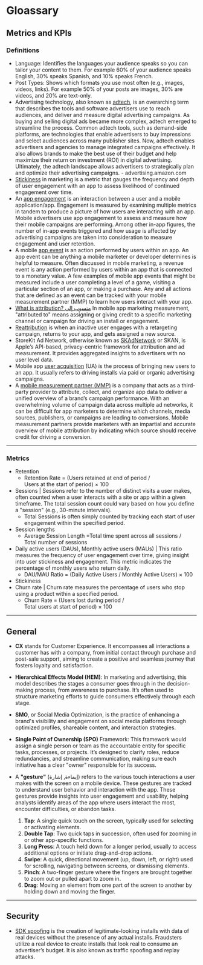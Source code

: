 # Gloassary

## Metrics and KPIs
### Definitions
* Language: Identifies the languages your audience speaks so you can tailor your content to them. For example 60% of your audience speaks English, 30% speaks Spanish, and 10% speaks French.
* Post Types: Shows which formats you use most often (e.g., images, videos, links). For example 50% of your posts are images, 30% are videos, and 20% are text-only.
* Advertising technology, also known as [adtech](https://advertising.amazon.com/library/guides/what-is-adtech), is an overarching term that describes the tools and software advertisers use to reach audiences, and deliver and measure digital advertising campaigns. As buying and selling digital ads became more complex, adtech emerged to streamline the process. Common adtech tools, such as demand-side platforms, are technologies that enable advertisers to buy impressions and select audiences across many publisher sites. Now, adtech enables advertisers and agencies to manage integrated campaigns effectively. It also allows brands to make the best use of their budget and help maximize their return on investment (ROI) in digital advertising. Ultimately, the adtech landscape allows advertisers to strategically plan and optimize their advertising campaigns. - advertising.amazon.com
* [Stickiness](https://www.adjust.com/glossary/user-stickiness/) in marketing is a metric that gauges the frequency and depth of user engagement with an app to assess likelihood of continued engagement over time.
* An [app engagement](https://www.adjust.com/glossary/engagement/) is an interaction between a user and a mobile application/app. Engagement is measured by examining multiple metrics in tandem to produce a picture of how users are interacting with an app. Mobile advertisers use app engagement to assess and measure how their mobile campaigns are performing. Among other in-app figures, the number of in-app events triggered and how usage is affected by advertising campaigns are taken into consideration to measure engagement and user retention.
* A mobile [app event](https://www.adjust.com/glossary/events/) is an action performed by users within an app. An app event can be anything a mobile marketer or developer determines is helpful to measure. Often discussed in mobile marketing, a revenue event is any action performed by users within an app that is connected to a monetary value. A few examples of mobile app events that might be measured include a user completing a level of a game, visiting a particular section of an app, or making a purchase. Any and all actions that are defined as an event can be tracked with your mobile measurement partner (MMP) to learn how users interact with your app.
* [What is attribution? منسوب إلى](https://www.adjust.com/glossary/attribution/) In mobile app marketing measurement, "attributed to" means assigning or giving credit to a specific marketing channel or campaign for driving an install or engagement.
* [Reattribution](https://help.adjust.com/en/article/reattribution) is when an inactive user engages with a retargeting campaign, returns to your app, and gets assigned a new source.
* StoreKit Ad Network, otherwise known as [SKAdNetwork](https://www.adjust.com/glossary/skadnetwork-skan/) or SKAN, is Apple’s API-based, privacy-centric framework for attribution and ad measurement. It provides aggregated insights to advertisers with no user level data.
* Mobile app [user acquisition](https://www.adjust.com/glossary/user-acquisition/) (UA) is the process of bringing new users to an app. It usually refers to driving installs via paid or organic advertising campaigns.
* A [mobile measurement partner (MMP)](https://www.adjust.com/glossary/mobile-measurement-partner-mmp/) is a company that acts as a third-party provider to attribute, collect, and organize app data to deliver a unified overview of a brand’s campaign performance. With an overwhelming volume of campaign data across multiple ad networks, it can be difficult for app marketers to determine which channels, media sources, publishers, or campaigns are leading to conversions. Mobile measurement partners provide marketers with an impartial and accurate overview of mobile attribution by indicating which source should receive credit for driving a conversion.
-----

### Metrics
* Retention
   - Retention Rate = (Users retained at end of period / Users at the start of period) × 100
* Sessions | Sessions refer to the number of distinct visits a user makes, often counted when a user interacts with a site or app within a given timeframe. The total session count could vary based on how you define a "session" (e.g., 30-minute intervals).
  - Total Sessions is often simply counted by tracking each start of user engagement within the specified period.
* Session lengths
  - Average Session Length =Total time spent across all sessions /  Total number of sessions
* Daily active users (DAUs), Monthly active users (MAUs) | This ratio measures the frequency of user engagement over time, giving insight into user stickiness and engagement. This metric indicates the percentage of monthly users who return daily.
  - DAU/MAU Ratio = (Daily Active Users / Monthly Active Users) × 100
* Stickiness
* Churn rate | Churn rate measures the percentage of users who stop using a product within a specified period.
  - Churn Rate = (Users lost during period / Total users at start of period) × 100


-----
## General
* **CX** stands for Customer Experience. It encompasses all interactions a customer has with a company, from initial contact through purchase and post-sale support, aiming to create a positive and seamless journey that fosters loyalty and satisfaction.
* **Hierarchical Effects Model (HEM)**: In marketing and advertising, this model describes the stages a consumer goes through in the decision-making process, from awareness to purchase. It’s often used to structure marketing efforts to guide consumers effectively through each stage.
* **SMO**, or Social Media Optimization, is the practice of enhancing a brand's visibility and engagement on social media platforms through optimized profiles, shareable content, and interaction strategies.
* **Single Point of Ownership (SPO)** Framework: This framework would assign a single person or team as the accountable entity for specific tasks, processes, or projects. It’s designed to clarify roles, reduce redundancies, and streamline communication, making sure each initiative has a clear "owner" responsible for its success.

* A **"gesture"** (إيماءة, إشارة) refers to the various touch interactions a user makes with the screen on a mobile device. These gestures are tracked to understand user behavior and interaction with the app. These gestures provide insights into user engagement and usability, helping analysts identify areas of the app where users interact the most, encounter difficulties, or abandon tasks.
  1. **Tap**: A single quick touch on the screen, typically used for selecting or activating elements.
  2. **Double Tap**: Two quick taps in succession, often used for zooming in or other app-specific functions.
  3. **Long Press**: A touch held down for a longer period, usually to access additional options or initiate drag-and-drop actions.
  4. **Swipe**: A quick, directional movement (up, down, left, or right) used for scrolling, navigating between screens, or dismissing elements.
  5. **Pinch**: A two-finger gesture where the fingers are brought together to zoom out or pulled apart to zoom in.
  6. **Drag**: Moving an element from one part of the screen to another by holding down and moving the finger.


-----

## Security
* [SDK spoofing](https://www.adjust.com/glossary/sdk-spoofing/) is the creation of legitimate-looking installs with data of real devices without the presence of any actual installs. Fraudsters utilize a real device to create installs that look real to consume an advertiser’s budget. It is also known as traffic spoofing and replay attacks.
